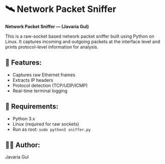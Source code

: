 # 🛰️ Network Packet Sniffer

**Network Packet Sniffer  —  (Javaria Gul)**

This is a raw-socket based network packet sniffer built using Python on Linux. It captures incoming and outgoing packets at the interface level and prints protocol-level information for analysis.

## 🚀 Features:
- Captures raw Ethernet frames
- Extracts IP headers
- Protocol detection (TCP/UDP/ICMP)
- Real-time terminal logging

## 📎 Requirements:
- Python 3.x
- Linux (required for raw sockets)
- Run as root: `sudo python3 sniffer.py`

## 👩‍💻 Author:
Javaria Gul 

